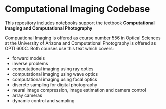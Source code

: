 # Computational Imaging Codebase

This repository includes notebooks support the textbook **Computational Imaging and Computational Photography**


Compuational Imaging is offered as course number 556 in Optical Sciences at the University of Arizona and Computational Photography is offered as OPTI 600C. Both courses use this text which covers:

* forward models
* inverse problems
* computational imaging using ray optics
* computational imaging using wave optics
* computational imaging using focal optics
* discrete sampling for digital photography
* neural image compression, image estimation and camera control
* array cameras
* dynamic control and sampling







